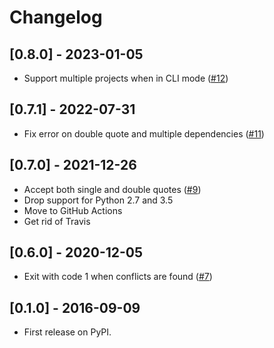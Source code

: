 # Changelog


## [0.8.0] - 2023-01-05

* Support multiple projects when in CLI mode ([#12](https://github.com/tonyo/django-migration-checker/pull/12))

## [0.7.1] - 2022-07-31

* Fix error on double quote and multiple dependencies ([#11](https://github.com/tonyo/django-migration-checker/pull/11))

## [0.7.0] - 2021-12-26

* Accept both single and double quotes ([#9](https://github.com/tonyo/django-migration-checker/pull/9))
* Drop support for Python 2.7 and 3.5
* Move to GitHub Actions
* Get rid of Travis


## [0.6.0] - 2020-12-05

* Exit with code 1 when conflicts are found ([#7](https://github.com/tonyo/django-migration-checker/pull/7))


## [0.1.0] - 2016-09-09

* First release on PyPI.
